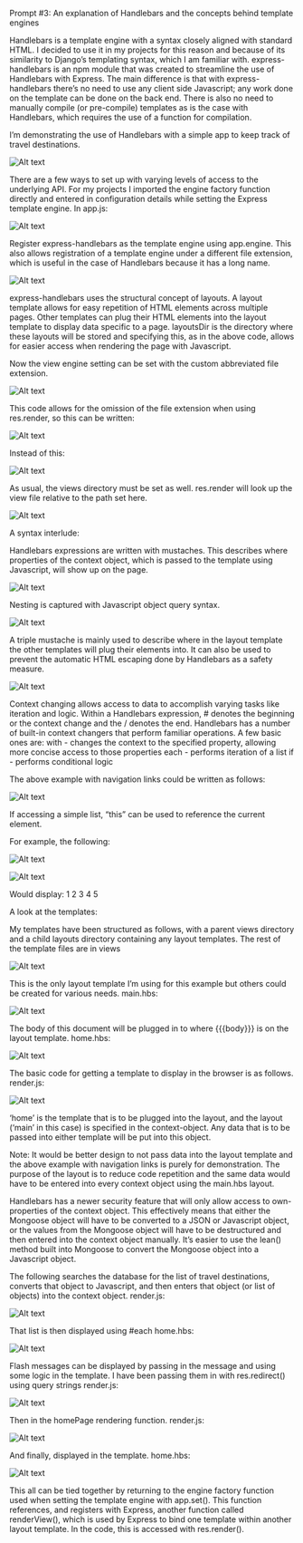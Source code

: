 Prompt #3: An explanation of Handlebars and the concepts behind template engines

Handlebars is a template engine with a syntax closely aligned with standard HTML. I decided to use it in my projects for this reason and because of its similarity to Django’s templating syntax, which I am familiar with. express-handlebars is an npm module that was created to streamline the use of Handlebars with Express. The main difference is that with express-handlebars there’s no need to use any client side Javascript; any work done on the template can be done on the back end. There is also no need to manually compile (or pre-compile) templates as is the case with Handlebars, which requires the use of a function for compilation. 

I’m demonstrating the use of Handlebars with a simple app to keep track of travel destinations.

![Alt text](https://github.com/s-hatch/CSCIE-31_graduate_assignment/assets/113044909/518f5bc1-1eba-43e8-8d72-b62c25f71696)

There are a few ways to set up with varying levels of access to the underlying API. For my projects I imported the engine factory function directly and entered in configuration details while setting the Express template engine.
In app.js:

![Alt text](https://github.com/s-hatch/CSCIE-31_graduate_assignment/assets/113044909/dd9dcb76-4fa1-4534-b40d-baa11ace6066)

Register express-handlebars as the template engine using app.engine. This also allows registration of a template engine under a different file extension, which is useful in the case of Handlebars because it has a long name.

![Alt text](https://github.com/s-hatch/CSCIE-31_graduate_assignment/assets/113044909/70578b17-95d0-404a-9f37-b1dda2170b92)

express-handlebars uses the structural concept of layouts. A layout template allows for easy repetition of HTML elements across multiple pages. Other templates can plug their HTML elements into the layout template to display data specific to a page. layoutsDir is the directory where these layouts will be stored and specifying this, as in the above code, allows for easier access when rendering the page with Javascript.

Now the view engine setting can be set with the custom abbreviated file extension.

![Alt text](https://github.com/s-hatch/CSCIE-31_graduate_assignment/assets/113044909/c8b27331-d7b7-4234-bfa0-717b0a9e7fc3)

 This code allows for the omission of the file extension when using res.render, so this can be written:
 
![Alt text](https://github.com/s-hatch/CSCIE-31_graduate_assignment/assets/113044909/9535f253-a47f-4639-bc88-6e58d299950f)

Instead of this:

![Alt text](https://github.com/s-hatch/CSCIE-31_graduate_assignment/assets/113044909/2be04455-2e32-47ec-9a9a-a34a2c7d626f)

As usual, the views directory must be set as well. res.render will look up the view file relative to the path set here.

![Alt text](https://github.com/s-hatch/CSCIE-31_graduate_assignment/assets/113044909/da3b674f-c665-4bc1-b420-55068543d171)


A syntax interlude:

Handlebars expressions are written with mustaches. This describes where properties of the context object, which is passed to the template using Javascript, will show up on the page.

![Alt text](https://github.com/s-hatch/CSCIE-31_graduate_assignment/assets/113044909/c16ddc2a-658b-4e27-ab73-17ab6108866b)

Nesting is captured with Javascript object query syntax.

![Alt text](https://github.com/s-hatch/CSCIE-31_graduate_assignment/assets/113044909/773e2e99-7d97-42ff-ba23-891c5194586b)

A triple mustache is mainly used to describe where in the layout template the other templates will plug their elements into. It can also be used to prevent the automatic HTML escaping done by Handlebars as a safety measure.

![Alt text](https://github.com/s-hatch/CSCIE-31_graduate_assignment/assets/113044909/ce69cfa4-9a4e-4738-9f1f-145d628c1a75)

Context changing allows access to data to accomplish varying tasks like iteration and logic. Within a Handlebars expression, # denotes the beginning or the context change and the / denotes the end. Handlebars has a number of built-in context changers that perform familiar operations. A few basic ones are:
with - changes the context to the specified property, allowing more concise access to those properties
each - performs iteration of a list
if - performs conditional logic

The above example with navigation links could be written as follows:

![Alt text](https://github.com/s-hatch/CSCIE-31_graduate_assignment/assets/113044909/ad8ff14c-913f-4634-b02e-be293dc88180)

If accessing a simple list, “this” can be used to reference the current element.

For example, the following:

![Alt text](https://github.com/s-hatch/CSCIE-31_graduate_assignment/assets/113044909/6bd95342-03bf-4b54-a4fc-d74055800187)

![Alt text](https://github.com/s-hatch/CSCIE-31_graduate_assignment/assets/113044909/934910f7-1cd4-4579-b6c2-263759d6a5d6)

Would display:
1
2
3
4
5


A look at the templates:

My templates have been structured as follows, with a parent views directory and a child layouts directory containing any layout templates. The rest of the template files are in views

![Alt text](https://github.com/s-hatch/CSCIE-31_graduate_assignment/assets/113044909/af01c58a-7b2e-4d26-a575-4d6a6f4a4c94)

This is the only layout template I’m using for this example but others could be created for various needs. 
main.hbs:

![Alt text](https://github.com/s-hatch/CSCIE-31_graduate_assignment/assets/113044909/92c9c972-5ab6-4eac-a49c-cbfa7bddf4e4)

The body of this document will be plugged in to where {{{body}}} is on the layout template.
home.hbs:

![Alt text](https://github.com/s-hatch/CSCIE-31_graduate_assignment/assets/113044909/c5923a8a-c116-42ab-b050-1024347d16bb)

The basic code for getting a template to display in the browser is as follows.
render.js:

![Alt text](https://github.com/s-hatch/CSCIE-31_graduate_assignment/assets/113044909/a59d176d-f97f-479f-9e6a-d2e97d091f5d)

‘home’ is the template that is to be plugged into the layout, and the layout (‘main’ in this case) is specified in the context-object. Any data that is to be passed into either template will be put into this object. 

Note: It would be better design to not pass data into the layout template and the above example with navigation links is purely for demonstration. The purpose of the layout is to reduce code repetition and the same data would have to be entered into every context object using the main.hbs layout.

Handlebars has a newer security feature that will only allow access to own-properties of the context object. This effectively means that either the Mongoose object will have to be converted to a JSON or Javascript object, or the values from the Mongoose object will have to be destructured and then entered into the context object manually. It’s easier to use the lean() method built into Mongoose to convert the Mongoose object into a Javascript object.

The following searches the database for the list of travel destinations, converts that object to Javascript, and then enters that object (or list of objects) into the context object.
render.js:

![Alt text](https://github.com/s-hatch/CSCIE-31_graduate_assignment/assets/113044909/64f11471-60e0-46c2-bc5c-ec36daff5630)

That list is then displayed using #each
home.hbs:

![Alt text](https://github.com/s-hatch/CSCIE-31_graduate_assignment/assets/113044909/28a24338-1ecd-4173-ac4d-62243b8c3810)

Flash messages can be displayed by passing in the message and using some logic in the template. I have been passing them in with res.redirect() using query strings
render.js:

![Alt text](https://github.com/s-hatch/CSCIE-31_graduate_assignment/assets/113044909/d7170a5b-9b54-44be-9c3b-2937b9a67028)

Then in the homePage rendering function.
render.js:

![Alt text](https://github.com/s-hatch/CSCIE-31_graduate_assignment/assets/113044909/6d89321b-6c79-45b7-9253-d059c9029787)

And finally, displayed in the template.
home.hbs:

![Alt text](https://github.com/s-hatch/CSCIE-31_graduate_assignment/assets/113044909/8b501ec8-4af9-4fd0-8b08-fbf6228382c9)


This all can be tied together by returning to the engine factory function used when setting the template engine with app.set(). This function references, and registers with Express, another function called renderView(), which is used by Express to bind one template within another layout template. In the code, this is accessed with res.render().
